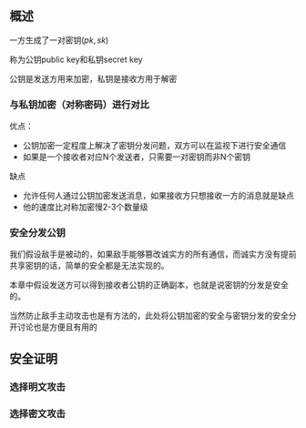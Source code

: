 ## 概述

一方生成了一对密钥$(pk,sk)$

称为公钥public key和私钥secret key

公钥是发送方用来加密，私钥是接收方用于解密

### 与私钥加密（对称密码）进行对比

优点：

- 公钥加密一定程度上解决了密钥分发问题，双方可以在监视下进行安全通信
- 如果是一个接收者对应N个发送者，只需要一对密钥而非N个密钥

缺点

- 允许任何人通过公钥加密发送消息，如果接收方只想接收一方的消息就是缺点
- 他的速度比对称加密慢2-3个数量级

### 安全分发公钥

我们假设敌手是被动的，如果敌手能够篡改诚实方的所有通信，而诚实方没有提前共享密钥的话，简单的安全都是无法实现的。

本章中假设发送方可以得到接收者公钥的正确副本，也就是说密钥的分发是安全的。

当然防止敌手主动攻击也是有方法的，此处将公钥加密的安全与密钥分发的安全分开讨论也是方便且有用的

## 安全证明

### 选择明文攻击



### 选择密文攻击
